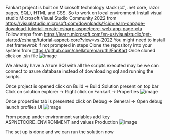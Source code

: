 Fankart project is built on Microsoft technology stack (c#, .net core, razor pages, SQL), HTML and CSS.
So to work on local environment 
  Install visual studio Microsoft Visual Studio Community 2022 from https://visualstudio.microsoft.com/downloads/?cid=learn-onpage-download-tutorial-create-csharp-aspnetcore-web-app-page-cta  
  Follow steps from https://learn.microsoft.com/en-us/visualstudio/get-started/csharp/tutorial-aspnet-core?view=vs-2022
  You might need to install .net framewrok if not prompted in steps
  Clone the repository into your system from https://github.com/chellatoremaruthi/FanKart 
  Once cloned click on .sln file
  ![image](https://github.com/chellatoremaruthi/FanKart/assets/76154795/36786cdf-cfb1-4358-bd81-f91800852534)

We already have a Azure SQl with all the scripts executed may be we can connect to azure database instead of downloading sql and running the scripts.

Once project is opened click on Build -> Build Solution present on top bar
Click on solution explorer -> Right click on Fankart -> Properties
![image](https://github.com/chellatoremaruthi/FanKart/assets/76154795/772730ea-fc09-4e37-a97b-13287ab21a2c)

Once properties tab is presented click on Debug -> General -> Open debug launch profiles UI
![image](https://github.com/chellatoremaruthi/FanKart/assets/76154795/b723e334-6a41-4491-b4a5-5e0f1daa3caf)

From popup under environment variables add key ASPNETCORE_ENVIRONMENT and values Production
![image](https://github.com/chellatoremaruthi/FanKart/assets/76154795/93b46068-3af5-4f90-aa81-6903dcaadfa5)

The set up is done and we can run the solution now





